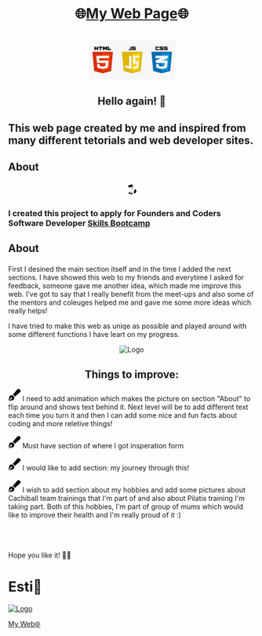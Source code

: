<div align="center">
  
# 🌐[My Web Page](https://estishi87.github.io/CatchMeIfYouCan/)🌐
<br >

<!--MAIN PIC -->
<div align="center">
    <img src="images/HTMLCSSJS.png" width="180" height="80">
  </a>

## Hello again! 👋<br > 
## <p align="left">This web page created by me and inspired from many different tetorials and web developer sites.<br > </p>
  ## <p align="left">About</p>

<img src="images/FAC.JPG" alt="Logo" width="25" height="25">
  </a> 
  
###  <p align="left">I created this project to apply for Founders and Coders Software Developer [Skills Bootcamp](https://www.foundersandcoders.com/learn/)<br > </p>
  ## <p align="left">About</p> 

<p align="left">First I desined the main section itself and in the time I added the next sections.
I have showed this web to my friends and everytime I asked for feedback, someone gave me another idea, which made me improve this web.
I've got to say that I really benefit from the meet-ups and also some of the mentors and coleuges helped me and gave me some more ideas which really helps!
  
</div> 

<p align="left">I have tried to make this web as uniqe as possible and played around with some different functions I have leart on my progress.<p align="left">
<!-- Moving Letters Pic -->
<div align="center">
    <img src="images/grid.JPG" alt="Logo" width="500" height="80">
  </a>

## Things to improve: <br >
<div align="left">
  <img src="images/fav2.svg" alt="Logo" width="25" height="25">
  </a> I need to add animation which makes the picture on section "About" to flip around and shows text behind it. Next level will be to add different text each time you turn it and then I can add some nice and fun facts about coding and more reletive things! <br ><br >
  <img src="images/fav2.svg" alt="Logo" width="25" height="25">
  </a> Must have section of where I got insperation form <br ><br >
    <img src="images/fav2.svg" alt="Logo" width="25" height="25">
  </a> I would like to add section: my journey through this! <br ><br >
<img src="images/fav2.svg" alt="Logo" width="25" height="25">
  </a> I wish to add section about my hobbies and add some pictures about Cachiball team trainings that I'm part of and also about Pilatis training I'm taking part. Both of this hobbies, I'm part of group of mums which would like to improve their health and I'm really proud of it :) <br ><br >
<br ><br >

Hope you like it! 🙌🏻

# Esti🎀<br />
<!-- PIC OF ME --> <div align="left">
  <a href="https://estishi87.github.io/EstiShi/">
    <img src="images/lisa3.png" alt="Logo" width="80" height="80">
  </a> <br >
  
[My Web🌐](https://estishi87.github.io/EstiShi/)
<br >
